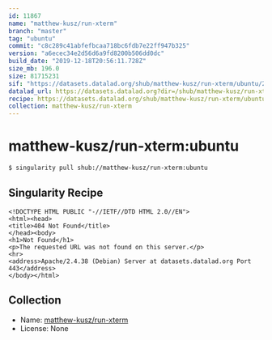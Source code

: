 ```yaml
---
id: 11867
name: "matthew-kusz/run-xterm"
branch: "master"
tag: "ubuntu"
commit: "c8c289c41abfefbcaa718bc6fdb7e22ff947b325"
version: "a6ecec34e2d56d6a9fd8200b506dd0dc"
build_date: "2019-12-18T20:56:11.728Z"
size_mb: 196.0
size: 81715231
sif: "https://datasets.datalad.org/shub/matthew-kusz/run-xterm/ubuntu/2019-12-18-c8c289c4-a6ecec34/a6ecec34e2d56d6a9fd8200b506dd0dc.sif"
datalad_url: https://datasets.datalad.org?dir=/shub/matthew-kusz/run-xterm/ubuntu/2019-12-18-c8c289c4-a6ecec34/
recipe: https://datasets.datalad.org/shub/matthew-kusz/run-xterm/ubuntu/2019-12-18-c8c289c4-a6ecec34/Singularity
collection: matthew-kusz/run-xterm
---
```


# matthew-kusz/run-xterm:ubuntu

```bash
$ singularity pull shub://matthew-kusz/run-xterm:ubuntu
```

## Singularity Recipe

```singularity
<!DOCTYPE HTML PUBLIC "-//IETF//DTD HTML 2.0//EN">
<html><head>
<title>404 Not Found</title>
</head><body>
<h1>Not Found</h1>
<p>The requested URL was not found on this server.</p>
<hr>
<address>Apache/2.4.38 (Debian) Server at datasets.datalad.org Port 443</address>
</body></html>
```

## Collection

 - Name: [matthew-kusz/run-xterm](https://github.com/matthew-kusz/run-xterm)
 - License: None

